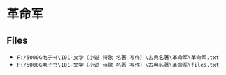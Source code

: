 # 革命军

## Files

- `F:/5000G电子书\I01-文学（小说 诗歌 名著 写作）\古典名著\革命军\革命军.txt`
- `F:/5000G电子书\I01-文学（小说 诗歌 名著 写作）\古典名著\革命军\files.txt`
